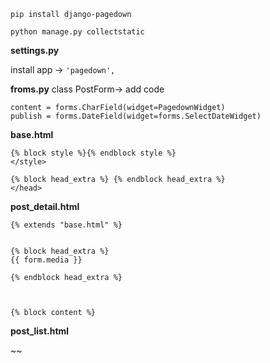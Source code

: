 ``pip install django-pagedown``

``python manage.py collectstatic``

**settings.py**

install app -> 
``'pagedown',``

**froms.py**
class PostForm-> add code

    content = forms.CharField(widget=PagedownWidget)
    publish = forms.DateField(widget=forms.SelectDateWidget)
    
**base.html**

    {% block style %}{% endblock style %} 
    </style> 
     
    {% block head_extra %} {% endblock head_extra %} 
    </head> 
    

**post_detail.html**
    
    {% extends "base.html" %} 
     
     
    {% block head_extra %}  
    {{ form.media }} 
     
    {% endblock head_extra %} 
     
     
     
    {% block content %} 
    
**post_list.html**

~~